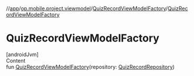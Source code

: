 //[app](../../../index.md)/[op.mobile.project.viewmodel](../index.md)/[QuizRecordViewModelFactory](index.md)/[QuizRecordViewModelFactory](-quiz-record-view-model-factory.md)



# QuizRecordViewModelFactory  
[androidJvm]  
Content  
fun [QuizRecordViewModelFactory](-quiz-record-view-model-factory.md)(repository: [QuizRecordRepository](../../op.mobile.project.repository/-quiz-record-repository/index.md))  




